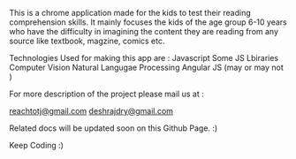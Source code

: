 This is a chrome application made for the kids to test their reading comprehension skills.
It mainly focuses the kids of the age group 6-10 years who have the difficulty in imagining the content they are reading from any source like textbook, magzine, comics etc.

Technologies Used for making this app are : 
Javascript
Some JS Lbiraries
Computer Vision 
Natural Langugae Processing
Angular JS (may or may not )

For more description of the project please mail us at :

reachtotj@gmail.com
deshrajdry@gmail.com

Related docs will be updated soon on this Github Page. :)

Keep Coding :)

